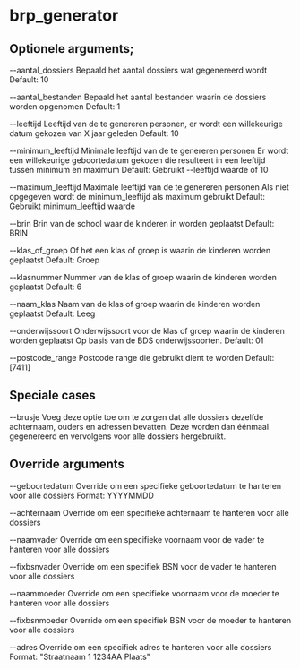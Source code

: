 # brp_generator

## Optionele arguments;

--aantal_dossiers
Bepaald het aantal dossiers wat gegenereerd wordt
Default: 10

--aantal_bestanden
Bepaald het aantal bestanden waarin de dossiers worden opgenomen
Default: 1

--leeftijd
Leeftijd van de te genereren personen, er wordt een willekeurige datum gekozen van X jaar geleden
Default: 10

--minimum_leeftijd
Minimale leeftijd van de te genereren personen
Er wordt een willekeurige geboortedatum gekozen die resulteert in een leeftijd tussen minimum en maximum
Default: Gebruikt --leeftijd waarde of 10

--maximum_leeftijd
Maximale leeftijd van de te genereren personen
Als niet opgegeven wordt de minimum_leeftijd als maximum gebruikt
Default: Gebruikt minimum_leeftijd waarde

--brin
Brin van de school waar de kinderen in worden geplaatst
Default: BRIN

--klas_of_groep
Of het een klas of groep is waarin de kinderen worden geplaatst
Default: Groep

--klasnummer
Nummer van de klas of groep waarin de kinderen worden geplaatst
Default: 6

--naam_klas
Naam van de klas of groep waarin de kinderen worden geplaatst
Default: Leeg

--onderwijssoort
Onderwijssoort voor de klas of groep waarin de kinderen worden geplaatst
Op basis van de BDS onderwijssoorten.
Default: 01

--postcode_range
Postcode range die gebruikt dient te worden
Default: [7411]

## Speciale cases

--brusje
Voeg deze optie toe om te zorgen dat alle dossiers dezelfde achternaam, ouders en adressen bevatten.
Deze worden dan éénmaal gegenereerd en vervolgens voor alle dossiers hergebruikt.

## Override arguments

--geboortedatum
Override om een specifieke geboortedatum te hanteren voor alle dossiers
Format: YYYYMMDD

--achternaam
Override om een specifieke achternaam te hanteren voor alle dossiers

--naamvader
Override om een specifieke voornaam voor de vader te hanteren voor alle dossiers

--fixbsnvader
Override om een specifiek BSN voor de vader te hanteren voor alle dossiers

--naammoeder
Override om een specifieke voornaam voor de moeder te hanteren voor alle dossiers

--fixbsnmoeder
Override om een specifiek BSN voor de moeder te hanteren voor alle dossiers

--adres
Override om een specifiek adres te hanteren voor alle dossiers
Format: "Straatnaam 1 1234AA Plaats"
